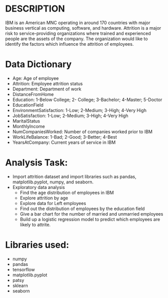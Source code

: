 # DESCRIPTION
IBM is an American MNC operating in around 170 countries with major business vertical as computing, software, and hardware.
Attrition is a major risk to service-providing organizations where trained and experienced people are the assets of the company. The organization would like to identify the factors which influence the attrition of employees.

# Data Dictionary
- Age: Age of employee
- Attrition: Employee attrition status
- Department: Department of work
- DistanceFromHome
- Education: 1-Below College; 2- College; 3-Bachelor; 4-Master; 5-Doctor
- EducationField
- EnvironmentSatisfaction: 1-Low; 2-Medium; 3-High; 4-Very High
- JobSatisfaction: 1-Low; 2-Medium; 3-High; 4-Very High
- MaritalStatus
- MonthlyIncome
- NumCompaniesWorked: Number of companies worked prior to IBM
- WorkLifeBalance: 1-Bad; 2-Good; 3-Better; 4-Best
- YearsAtCompany: Current years of service in IBM
# Analysis Task:
- Import attrition dataset and import libraries such as pandas, matplotlib.pyplot, numpy, and seaborn.
- Exploratory data analysis
  - Find the age distribution of employees in IBM
  - Explore attrition by age
  - Explore data for Left employees
  - Find out the distribution of employees by the education field
  - Give a bar chart for the number of married and unmarried employees
  - Build up a logistic regression model to predict which employees are likely to attrite.

# Libraries used:
- numpy
- pandas
- tensorflow
- matplotlib.pyplot
- patsy
- sklearn
- seaborn
